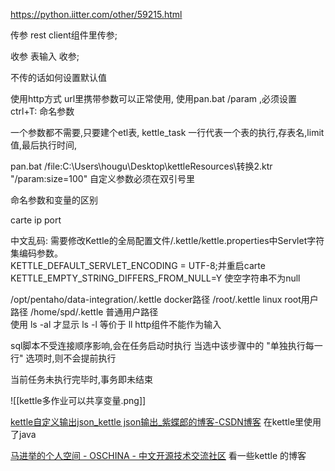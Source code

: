 https://python.iitter.com/other/59215.html

传参      rest client组件里传参;

收参      表输入 收参;

不传的话如何设置默认值

使用http方式 url里携带参数可以正常使用,
使用pan.bat /param  ,必须设置 ctrl+T: 命名参数

一个参数都不需要,只要建个etl表,
kettle_task
一行代表一个表的执行,存表名,limit 值,最后执行时间,

pan.bat /file:C:\Users\hougu\Desktop\kettleResources\转换2.ktr "/param:size=100"
自定义参数必须在双引号里

命名参数和变量的区别

carte ip port

中文乱码: 需要修改Kettle的全局配置文件/.kettle/kettle.properties中Servlet字符集编码参数。  
KETTLE_DEFAULT_SERVLET_ENCODING = UTF-8;并重启carte
KETTLE_EMPTY_STRING_DIFFERS_FROM_NULL=Y  使空字符串不为null

/opt/pentaho/data-integration/.kettle    docker路径
/root/.kettle     linux root用户路径
/home/spd/.kettle      普通用户路径     
使用 ls -al 才显示      ls -l 等价于 ll
http组件不能作为输入

sql脚本不受连接顺序影响,会在任务启动时执行
当选中该步骤中的 "单独执行每一行" 选项时,则不会提前执行

当前任务未执行完毕时,事务即未结束

![[kettle多作业可以共享变量.png]]

[kettle自定义输出json_kettle json输出_紫蝶郎的博客-CSDN博客](https://blog.csdn.net/zidielang/article/details/118867911)
在kettle里使用了java

[马进举的个人空间 - OSCHINA - 中文开源技术交流社区](https://my.oschina.net/majj)
看一些kettle 的博客
